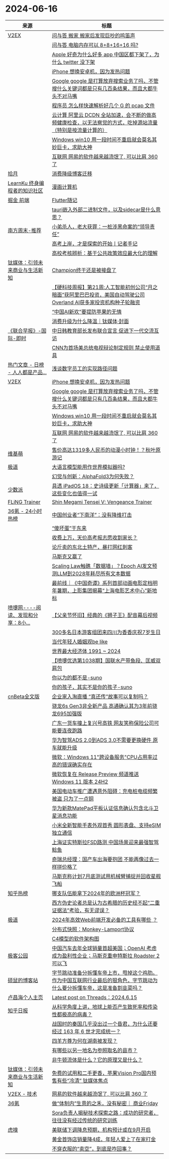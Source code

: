 ﻿# 2024-06-16

|来源|标题|
|---|---|
|[V2EX](https://www.v2ex.com/index.xml)|[ 问与答 搬家 搬家后发现巨吵的鸣笛声](https://www.v2ex.com/t/1049923#reply14)|
||[ 问与答 电脑内存可以 8+8+16+16 吗?](https://www.v2ex.com/t/1049922#reply18)|
||[ Apple 好奇为什么好多 app 中国区都下架了，为什么 twitter 没下架](https://www.v2ex.com/t/1049917#reply13)|
||[ iPhone 想换安卓机，因为发热问题](https://www.v2ex.com/t/1049912#reply23)|
||[ Google google 是打算放弃搜索业务了吗，不管搜什么关键词都是只有几百条结果，而且大都牛头不对马嘴](https://www.v2ex.com/t/1049910#reply16)|
||[ 程序员 怎么样快速解析好几个 G 的 pcap 文件](https://www.v2ex.com/t/1049906#reply14)|
||[ 云计算 阿里云 DCDN 全站加速，会不断的做高频健康检查，以无法察觉的方式，吃掉源站流量（特别是按流量计算的）](https://www.v2ex.com/t/1049896#reply11)|
||[ Windows win10 用一段时间不重启就会莫名其妙巨卡，求助大神](https://www.v2ex.com/t/1049887#reply24)|
||[ 互联网 网易的软件越来越流氓了, 可以比肩 360 了](https://www.v2ex.com/t/1049886#reply19)|
|[拾月](https://www.skyue.com/feed/)|[消费降级博客迁移](https://www.skyue.com/24061612.html)|
|[LearnKu 终身编程者的知识社区](https://learnku.com/feed)|[漫画计算机](https://learnku.com/laravel/t/87252)|
|[掘金 前端](https://rsshub.app/juejin/category/frontend)|[Flutter随记](https://juejin.cn/post/7380579037112533042)|
||[tauri嵌入外部二进制文件，以及sidecar是什么意思？](https://juejin.cn/post/7380565157772820489)|
|[南方周末-推荐](https://plink.anyfeeder.com/infzm/recommends)|[小弟杀人，老大获罪：一桩涉黑命案的“领导责任”](https://www.infzm.com/contents/273450)|
||[高考上岸，才是探索的开始丨记者手记](https://www.infzm.com/contents/273442)|
||[高校考核辨析：基于公共政策效应最大化的理解](https://www.infzm.com/contents/273424)|
|[钛媒体：引领未来商业与生活新知](https://plink.anyfeeder.com/tmtpost)|[Champion终于还是被接盘了](https://www.tmtpost.com/7125609.html)|
||[【硬科技周报】第21周:人工智能初创公司“月之暗面”获阿里巴巴投资，美国自动驾驶公司Overland AI获多家投资机构种子轮融资](https://www.tmtpost.com/7130267.html)|
||[“中国AI新欢”要提防苹果的无情](https://www.tmtpost.com/7130258.html)|
||[消费升级为什么降温｜钛媒体·封面](https://www.tmtpost.com/7122658.html)|
|[《联合早报》-国际-即时](https://plink.anyfeeder.com/zaobao/realtime/world)|[中日韩教育部长发布联合宣言 促进下一代交流互访](https://www.zaobao.com/realtime/world/story20240616-3933847)|
||[CNN为首场美总统电视辩论制定规则 禁止使用道具](https://www.zaobao.com/realtime/world/story20240616-3933637)|
|[热门文章 - 日榜 - 人人都是产品...](https://plink.anyfeeder.com/woshipm/popular)|[浅谈数字员工的实现路径问题](https://www.woshipm.com/aigc/6069899.html)|
|[V2EX](https://www.v2ex.com/index.xml)|[ iPhone 想换安卓机，因为发热问题](https://www.v2ex.com/t/1049912#reply16)|
||[ Google google 是打算放弃搜索业务了吗，不管搜什么关键词都是只有几百条结果，而且大都牛头不对马嘴](https://www.v2ex.com/t/1049910#reply11)|
||[ Windows win10 用一段时间不重启就会莫名其妙巨卡，求助大神](https://www.v2ex.com/t/1049887#reply15)|
||[ 互联网 网易的软件越来越流氓了, 可以比肩 360 了](https://www.v2ex.com/t/1049886#reply17)|
|[维基萌](https://www.wikimoe.com/rss.php)|[售价高达1319多人民币的动漫小时钟！？秋叶原游记](https://www.wikimoe.com/post/gcitliqd)|
|[极道](https://www.jdon.com/jivejdon/rss)|[大语言模型能用作世界模拟器吗?](https://www.jdon.com/74274.html)|
||[幻觉与创新：AlphaFold3为何失败？](https://www.jdon.com/74273.html)|
|[少数派](http://sspai.me/feed)|[具透 iPadOS 18：史诗级更新「计算器」来了，这些变化也值得一试](https://sspai.com/post/89644)|
|[FLiNG Trainer](https://flingtrainer.com/feed/)|[Shin Megami Tensei V: Vengeance Trainer](https://flingtrainer.com/trainer/shin-megami-tensei-v-vengeance-trainer/?utm_source=rss&utm_medium=rss&utm_campaign=shin-megami-tensei-v-vengeance-trainer)|
|[36氪 - 24小时热榜](https://rss.mifaw.com/articles/5c8bb11a3c41f61efd36683e/5c91d2e23882afa09dff4901)|[中国创业者“下南洋”：没有降维打击](https://36kr.com/p/2815288395876614)|
||[“傻坏蛋”于东来](https://36kr.com/p/2817475418458375)|
||[收费上万，天价高考报志愿收割家长？](https://36kr.com/p/2816209928931840)|
||[论斤卖的东北土特产，暴打网红刺客](https://36kr.com/p/2820766886300162)|
||[马斯克又赢了](https://36kr.com/p/2819598400801284)|
||[Scaling Law触礁「数据墙」？Epoch AI发文预测LLM到2028年耗尽所有文本数据](https://36kr.com/p/2819694504937984)|
||[最前线｜《中国奇谭》系列首部动画电影定档明年暑期，上影集团揭幕“上海电影艺术中心”新地标](https://36kr.com/p/2820724444531206)|
|[喷嚏网----阅读、发现和分享：8小...](http://www.dapenti.com/blog/rss2.asp)|[【父亲节怀旧】经典的《狮子王》配音幕后视频](http://www.dapenti.com/blog/more.asp?name=xilei&id=179258)|
||[300多名日本游客组团来四川为香香庆祝7岁生日](http://www.dapenti.com/blog/more.asp?name=xilei&id=179257)|
||[当代年轻人婚姻观be like](http://www.dapenti.com/blog/more.asp?name=xilei&id=179256)|
||[世界最大经济体 1991 ~ 2024 ](http://www.dapenti.com/blog/more.asp?name=xilei&id=179255)|
||[【喷嚏优选第1038期】国联水产带鱼段、匡威双肩包](http://www.dapenti.com/blog/more.asp?name=xilei&id=179254)|
||[你以为的都不是-suno](http://www.dapenti.com/blog/more.asp?name=xilei&id=179253)|
||[你的孩子，其实不是你的孩子-suno](http://www.dapenti.com/blog/more.asp?name=xilei&id=179252)|
|[cnBeta全文版](http://feeds2.feedburner.com/cnbeta-full)|[企业家入淘直播 “真还传”故事可以复制吗？](https://m.cnbeta.com.tw/view/1434896.htm)|
||[骁龙6s Gen3非全新产品 高通确认其为3年前骁龙695加强版](https://m.cnbeta.com.tw/view/1434895.htm)|
||[广东一货车撞上复兴号高铁 网友笑称保险公司可能要连夜跑路](https://m.cnbeta.com.tw/view/1434894.htm)|
||[华为智驾ADS 2.0到ADS 3.0不需要更换硬件 原车就能升级](https://m.cnbeta.com.tw/view/1434893.htm)|
||[微软：Windows 11"跨设备服务"CPU占用率过高的错误确实存在](https://m.cnbeta.com.tw/view/1434889.htm)|
||[微软恢复在 Release Preview 频道推送 Windows 11 版本 24H2](https://m.cnbeta.com.tw/view/1434888.htm)|
||[美国电动车推广遭遇意外阻碍：充电桩电缆频繁被盗 只为了一点铜](https://m.cnbeta.com.tw/view/1434886.htm)|
||[华为新款MatePad平板认证信息确认包含北斗卫星消息功能](https://m.cnbeta.com.tw/view/1434885.htm)|
||[小米全新智能手表外观首秀 圆形表盘、支持eSIM独立通信](https://m.cnbeta.com.tw/view/1434884.htm)|
||[上海证实特斯拉FSD路测 中国场景迎来最强智驾鲶鱼](https://m.cnbeta.com.tw/view/1434883.htm)|
||[奇瑞总经理：国产车出海要抱团 不能再像过去一样拼价格了](https://m.cnbeta.com.tw/view/1434882.htm)|
||[马斯克称计划7月底测试用机械臂捕捉并回收星舰飞船](https://m.cnbeta.com.tw/view/1434881.htm)|
|[知乎热榜](https://rsshub.app/zhihu/hotlist)|[哪支队伍能拿下2024年的欧洲杯冠军？](https://www.zhihu.com/question/655948213/answer/3531933878)|
||[西方伪史论者总是认为古希腊的历史经不起“二重证据法”考验，有无谬误？](https://www.zhihu.com/question/658931077/answer/3531259562)|
|[极道](https://www.jdon.com/jivejdon/rss)|[2024年高效Web前端开发必备的工具有哪些 ？](https://www.jdon.com/74272.html)|
||[分布式快照：Monkey-Lamport协议](https://www.jdon.com/74271.html)|
||[C4模型的软件架构图](https://www.jdon.com/74270.html)|
|[极客公园](https://plink.anyfeeder.com/geekpark)|[中国汽车去年全球销量首超美国；OpenAI 考虑成为盈利性企业；马斯克重申特斯拉 Roadster 2 可以飞](http://www.geekpark.net/news/336593)|
|[硕鼠的博客站](http://lukefan.com/?feed=rss2)|[字节跳动准备分拆懂车帝上市，甩掉这个鸡肋。作为中国互联网行业最后的狠角色，字节跳动为什么要分拆懂车帝，这是准备割韭菜吗？](http://lukefan.com/2024/06/16/%e5%ad%97%e8%8a%82%e8%b7%b3%e5%8a%a8%e5%87%86%e5%a4%87%e5%88%86%e6%8b%86%e6%87%82%e8%bd%a6%e5%b8%9d%e4%b8%8a%e5%b8%82%ef%bc%8c%e7%94%a9%e6%8e%89%e8%bf%99%e4%b8%aa%e9%b8%a1%e8%82%8b%e3%80%82%e4%bd%9c/)|
|[卢昌海个人主页](https://www.changhai.org//feed.xml)|[Latest post on Threads：2024.6.15](https://www.changhai.org/articles/miscellaneous/eblog/202405.php#latest)|
|[知乎日报](https://feedx.net/rss/zhihudaily.xml)|[从科学角度上讲，地球上能否产生致死率和传染性都极高的病毒？](https://daily.zhihu.com/story/9773194)|
||[战国时的秦国几乎没出过一个昏君，为什么还要经过 163 年 6 世才完成统一？](https://daily.zhihu.com/story/9773204)|
||[四羊方尊为何在湖南被发现？](https://daily.zhihu.com/story/9773211)|
||[有哪些以另一地名为参照取名的县市？](https://daily.zhihu.com/story/9773216)|
||[非牛顿流体是什么？它的原理又是什么？](https://daily.zhihu.com/story/9773198)|
|[钛媒体：引领未来商业与生活新知](https://www.tmtpost.com/feed)|[免费的试用和二手更香，苹果Vision Pro国内预售有些“冷清” 钛媒体焦点](https://www.tmtpost.com/7130317.html)|
|[V2EX - 技术](https://www.v2ex.com/feed/tab/tech.xml)|[网易的软件越来越流氓了, 可以比肩 360 了](https://www.v2ex.com/t/1049886#reply12)|
|[36氪](https://www.36kr.com/feed)|[做“体制内”生意的之禾，没有秘密｜ 商业Friday](https://36kr.com/p/2771795436436480?f=rss)|
||[Sora负责人揭秘技术探索之路：成功的研究者，往往没有经过传统的研究训练](https://36kr.com/p/2821223754942980?f=rss)|
|[虎嗅](https://plink.anyfeeder.com/huxiu)|[美联储下调降息预期，机构预计或在9月开启](https://www.huxiu.com/article/3140041.html?f=rss)|
||[黄金首饰店销量降4成，年轻人爱上了在家打金](https://www.huxiu.com/article/3139791.html?f=rss)|
||[不穿衣服的“卖空”，到底是咋回事？](https://www.huxiu.com/article/3140574.html?f=rss)|
